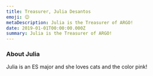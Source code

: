 ```yaml
---
title: Treasurer, Julia Desantos
emoji: 😊
metaDescription: Julia is the Treasurer of ARGO!
date: 2019-01-01T00:00:00.000Z
summary: Julia is the Treasurer of ARGO!
---
```


### About Julia

Julia is an ES major and she loves cats and the color pink!
